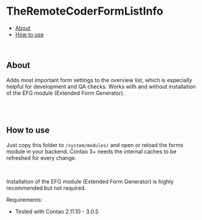 # TheRemoteCoderFormListInfo

- [About](#about)
- [How to use](#how-to-use)


<br>

## About

Adds most important form settings to the overview list, which is especially helpful for development and QA checks. Works with and without installation of the EFG module (Extended Form Generator).


<br><br>

## How to use

Just copy this folder to `/system/modules/` and open or reload the forms module in your backend. Contao 3+ needs the internal caches to be refreshed for every change.

<br>

Installation of the EFG module (Extended Form Generator) is highly recommended but not required.

Requirements:

- Tested with Contao 2.11.10 - 3.0.5

